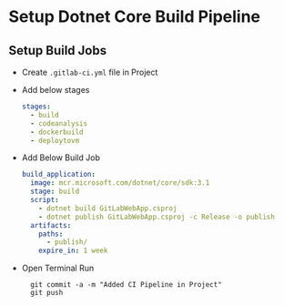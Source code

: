 # Setup Dotnet Core Build Pipeline

## Setup Build Jobs

- Create `.gitlab-ci.yml` file in Project
- Add below stages
  ```yaml
  stages:
    - build
    - codeanalysis
    - dockerbuild
    - deploytovm
  ```

 - Add Below Build Job
    ```yaml
    build_application:
      image: mcr.microsoft.com/dotnet/core/sdk:3.1
      stage: build
      script:
        - dotnet build GitLabWebApp.csproj
        - dotnet publish GitLabWebApp.csproj -c Release -o publish 
      artifacts: 
        paths:
          - publish/
        expire_in: 1 week 
    ```
- Open Terminal Run
  ```shell
    git commit -a -m "Added CI Pipeline in Project"
    git push
  ``` 
